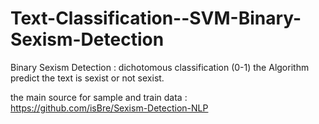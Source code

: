 # Text-Classification--SVM-Binary-Sexism-Detection
Binary Sexism Detection : dichotomous classification (0-1) the Algorithm predict the text is sexist or not sexist.

the main source for sample and train data :
https://github.com/isBre/Sexism-Detection-NLP
